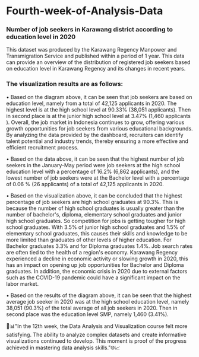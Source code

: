 # Fourth-week-of-Analysis-Data

### Number of job seekers in Karawang district according to education level in 2020

This dataset was produced by the Karawang Regency Manpower and Transmigration Service and published within a period of 1 year. This data can provide an overview of the distribution of registered job seekers based on education level in Karawang Regency and its changes in recent years.

### The visualization results are as follows:
• Based on the diagram above, it can be seen that job seekers are based on education level, namely from a total of 42,125 applicants in 2020. The highest level is at the high school level at 90.33% (38,051 applicants). Then in second place is at the junior high school level at 3.47% (1,460 applicants ). Overall, the job market in Indonesia continues to grow, offering various growth opportunities for job seekers from various educational backgrounds. By analyzing the data provided by the dashboard, recruiters can identify talent potential and industry trends, thereby ensuring a more effective and efficient recruitment process.

• Based on the data above, it can be seen that the highest number of job seekers in the January-May period were job seekers at the high school education level with a percentage of 16.2% (6,862 applicants), and the lowest number of job seekers were at the Bachelor level with a percentage of 0.06 % (26 applicants) of a total of 42,125 applicants in 2020.

• Based on the visualization above, it can be concluded that the highest percentage of job seekers are high school graduates at 90.3%. This is because the number of high school graduates is usually greater than the number of bachelor's, diploma, elementary school graduates and junior high school graduates. So competition for jobs is getting tougher for high school graduates. With 3.5% of junior high school graduates and 1.5% of elementary school graduates, this causes their skills and knowledge to be more limited than graduates of other levels of higher education. For Bachelor graduates 3.3% and for Diploma graduates 1.4%. Job search rates are often tied to the health of a region's economy. Karawang Regency experienced a decline in economic activity or slowing growth in 2020, this has an impact on opening up job opportunities for Bachelor and Diploma graduates. In addition, the economic crisis in 2020 due to external factors such as the COVID-19 pandemic could have a significant impact on the labor market.

• Based on the results of the diagram above, it can be seen that the highest average job seeker in 2020 was at the high school education level, namely 38,051 (90.3%) of the total average of all job seekers in 2020. Then in second place was the education level SMP, namely 1,460 (3.41%).

🙌📊"In the 12th week, the Data Analysis and Visualization course felt more satisfying. The ability to analyze complex datasets and create informative visualizations continued to develop. This moment is proof of the progress achieved in mastering data analysis skills."🌐📈
